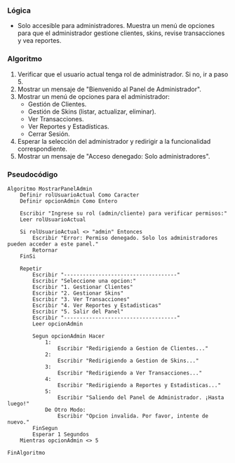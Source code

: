 ### Lógica

* Solo accesible para administradores. Muestra un menú de opciones para que el administrador gestione clientes, skins, revise transacciones y vea reportes.

### Algoritmo

1. Verificar que el usuario actual tenga rol de administrador. Si no, ir a paso 5.
2. Mostrar un mensaje de "Bienvenido al Panel de Administrador".
3. Mostrar un menú de opciones para el administrador:
    * Gestión de Clientes.
    * Gestión de Skins (listar, actualizar, eliminar).
    * Ver Transacciones.
    * Ver Reportes y Estadísticas.
    * Cerrar Sesión.
4. Esperar la selección del administrador y redirigir a la funcionalidad correspondiente.
5. Mostrar un mensaje de "Acceso denegado: Solo administradores".

### Pseudocódigo

```
Algoritmo MostrarPanelAdmin
    Definir rolUsuarioActual Como Caracter
    Definir opcionAdmin Como Entero

    Escribir "Ingrese su rol (admin/cliente) para verificar permisos:"
    Leer rolUsuarioActual

    Si rolUsuarioActual <> "admin" Entonces
        Escribir "Error: Permiso denegado. Solo los administradores pueden acceder a este panel."
        Retornar
    FinSi

    Repetir
        Escribir "------------------------------------"
        Escribir "Seleccione una opcion:"
        Escribir "1. Gestionar Clientes"
        Escribir "2. Gestionar Skins"
        Escribir "3. Ver Transacciones"
        Escribir "4. Ver Reportes y Estadisticas"
        Escribir "5. Salir del Panel"
        Escribir "------------------------------------"
        Leer opcionAdmin

        Segun opcionAdmin Hacer
            1:
                Escribir "Redirigiendo a Gestion de Clientes..."
            2:
                Escribir "Redirigiendo a Gestion de Skins..."
            3:
                Escribir "Redirigiendo a Ver Transacciones..."
            4:
                Escribir "Redirigiendo a Reportes y Estadisticas..."
            5:
                Escribir "Saliendo del Panel de Administrador. ¡Hasta luego!"
            De Otro Modo:
                Escribir "Opcion invalida. Por favor, intente de nuevo."
        FinSegun
        Esperar 1 Segundos
    Mientras opcionAdmin <> 5

FinAlgoritmo
```